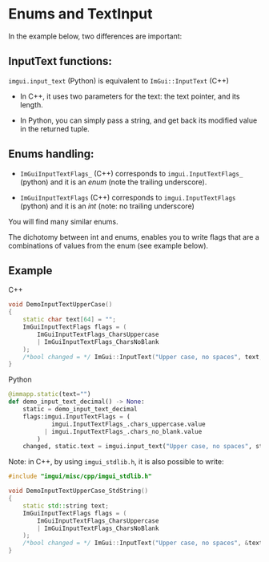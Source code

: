 # Enums and TextInput

In the example below, two differences are important:

## InputText functions:

`imgui.input_text` (Python) is equivalent to `ImGui::InputText` (C++)

-   In C++, it uses two parameters for the text: the text pointer, and its length.

-   In Python, you can simply pass a string, and get back its modified value in the returned tuple.

## Enums handling:

-   `ImGuiInputTextFlags_` (C++) corresponds to `imgui.InputTextFlags_` (python) and it is an *enum* (note the trailing underscore).

-   `ImGuiInputTextFlags` (C++) corresponds to `imgui.InputTextFlags` (python) and it is an *int* (note: no trailing underscore)

You will find many similar enums.

The dichotomy between int and enums, enables you to write flags that are a combinations of values from the enum (see example below).

## Example

C++

``` cpp
void DemoInputTextUpperCase()
{
    static char text[64] = "";
    ImGuiInputTextFlags flags = (
        ImGuiInputTextFlags_CharsUppercase
        | ImGuiInputTextFlags_CharsNoBlank
    );
    /*bool changed = */ ImGui::InputText("Upper case, no spaces", text, 64, flags);
}
```

Python

``` python
@immapp.static(text="")
def demo_input_text_decimal() -> None:
    static = demo_input_text_decimal
    flags:imgui.InputTextFlags = (
            imgui.InputTextFlags_.chars_uppercase.value
          | imgui.InputTextFlags_.chars_no_blank.value
        )
    changed, static.text = imgui.input_text("Upper case, no spaces", static.text, flags)
```

Note: in C++, by using `imgui_stdlib.h`, it is also possible to write:

``` cpp
#include "imgui/misc/cpp/imgui_stdlib.h"

void DemoInputTextUpperCase_StdString()
{
    static std::string text;
    ImGuiInputTextFlags flags = (
        ImGuiInputTextFlags_CharsUppercase
        | ImGuiInputTextFlags_CharsNoBlank
    );
    /*bool changed = */ ImGui::InputText("Upper case, no spaces", &text, flags);
}
```
